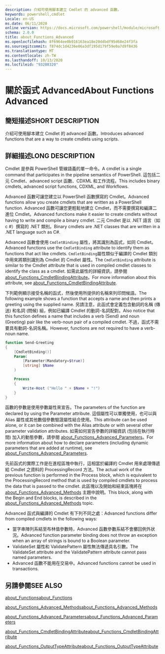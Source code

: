 ```yaml
---
description: 介紹可使用腳本建立 Cmdlet 的 advanced 函數。
keywords: powershell,cmdlet
Locale: en-US
ms.date: 06/11/2020
online version: https://docs.microsoft.com/powershell/module/microsoft.powershell.core/about/about_functions_advanced?view=powershell-7.1&WT.mc_id=ps-gethelp
schema: 2.0.0
title: about_Functions_Advanced
ms.openlocfilehash: 8f6964ee0b916163ea18e20ddbdf95d68e24f3fa
ms.sourcegitcommit: f874dc1d4236e06a3df195d179f59e0a7d9f8436
ms.translationtype: MT
ms.contentlocale: zh-TW
ms.lasthandoff: 10/13/2020
ms.locfileid: "93208320"
---
```

# <a name="about-functions-advanced"></a><span data-ttu-id="098aa-104">關於函式 Advanced</span><span class="sxs-lookup"><span data-stu-id="098aa-104">About Functions Advanced</span></span>

## <a name="short-description"></a><span data-ttu-id="098aa-105">簡短描述</span><span class="sxs-lookup"><span data-stu-id="098aa-105">SHORT DESCRIPTION</span></span>
<span data-ttu-id="098aa-106">介紹可使用腳本建立 Cmdlet 的 advanced 函數。</span><span class="sxs-lookup"><span data-stu-id="098aa-106">Introduces advanced functions that are a way to create cmdlets using scripts.</span></span>

## <a name="long-description"></a><span data-ttu-id="098aa-107">詳細描述</span><span class="sxs-lookup"><span data-stu-id="098aa-107">LONG DESCRIPTION</span></span>

<span data-ttu-id="098aa-108">Cmdlet 是參與 PowerShell 管線語義的單一命令。</span><span class="sxs-lookup"><span data-stu-id="098aa-108">A cmdlet is a single command that participates in the pipeline semantics of PowerShell.</span></span> <span data-ttu-id="098aa-109">這包括二元 Cmdlet、advanced script 函數、CDXML 和工作流程。</span><span class="sxs-lookup"><span data-stu-id="098aa-109">This includes binary cmdlets, advanced script functions, CDXML, and Workflows.</span></span>

<span data-ttu-id="098aa-110">Advanced 函數可讓您建立以 PowerShell 函數撰寫的 Cmdlet。</span><span class="sxs-lookup"><span data-stu-id="098aa-110">Advanced functions allow you create cmdlets that are written as a PowerShell function.</span></span> <span data-ttu-id="098aa-111">Advanced 函數可讓您更輕鬆地建立 Cmdlet，而不需要撰寫和編譯二進位 Cmdlet。</span><span class="sxs-lookup"><span data-stu-id="098aa-111">Advanced functions make it easier to create cmdlets without having to write and compile a binary cmdlet.</span></span> <span data-ttu-id="098aa-112">二元 Cmdlet 是以 .NET 語言（如 c #）撰寫的 .NET 類別。</span><span class="sxs-lookup"><span data-stu-id="098aa-112">Binary cmdlets are .NET classes that are written in a .NET language such as C#.</span></span>

<span data-ttu-id="098aa-113">Advanced 函數會使用 `CmdletBinding` 屬性，將其識別為函式，如同 Cmdlet。</span><span class="sxs-lookup"><span data-stu-id="098aa-113">Advanced functions use the `CmdletBinding` attribute to identify them as functions that act like cmdlets.</span></span> <span data-ttu-id="098aa-114">`CmdletBinding`屬性類似于編譯的 Cmdlet 類別中用來將類別識別為 Cmdlet 的 Cmdlet 屬性。</span><span class="sxs-lookup"><span data-stu-id="098aa-114">The `CmdletBinding` attribute is similar to the Cmdlet attribute that is used in compiled cmdlet classes to identify the class as a cmdlet.</span></span> <span data-ttu-id="098aa-115">如需此屬性的詳細資訊，請參閱 [about_Functions_CmdletBindingAttribute](about_Functions_CmdletBindingAttribute.md)。</span><span class="sxs-lookup"><span data-stu-id="098aa-115">For more information about this attribute, see [about_Functions_CmdletBindingAttribute](about_Functions_CmdletBindingAttribute.md).</span></span>

<span data-ttu-id="098aa-116">下列範例顯示接受名稱的函式，然後使用所提供的名稱來列印問候語。</span><span class="sxs-lookup"><span data-stu-id="098aa-116">The following example shows a function that accepts a name and then prints a greeting using the supplied name.</span></span> <span data-ttu-id="098aa-117">另請注意，此函式會定義包含動詞的名稱 (傳送) 和名詞 (問候) 組，例如已編譯 Cmdlet 的動詞-名詞配對。</span><span class="sxs-lookup"><span data-stu-id="098aa-117">Also notice that this function defines a name that includes a verb (Send) and noun (Greeting) pair like the verb-noun pair of a compiled cmdlet.</span></span> <span data-ttu-id="098aa-118">不過，函式不需要具有動詞-名詞名稱。</span><span class="sxs-lookup"><span data-stu-id="098aa-118">However, functions are not required to have a verb-noun name.</span></span>

```powershell
function Send-Greeting
{
    [CmdletBinding()]
    Param(
        [Parameter(Mandatory=$true)]
        [string] $Name
    )

    Process
    {
        Write-Host ("Hello " + $Name + "!")
    }
}
```

<span data-ttu-id="098aa-119">函數的參數是使用參數屬性來宣告。</span><span class="sxs-lookup"><span data-stu-id="098aa-119">The parameters of the function are declared by using the Parameter attribute.</span></span>
<span data-ttu-id="098aa-120">這個屬性可以單獨使用，也可以與 Alias 屬性或其他數個參數驗證屬性結合使用。</span><span class="sxs-lookup"><span data-stu-id="098aa-120">This attribute can be used alone, or it can be combined with the Alias attribute or with several other parameter validation attributes.</span></span> <span data-ttu-id="098aa-121">如需如何宣告參數的詳細資訊 (包括在執行時間) 加入的動態參數，請參閱 [about_Functions_Advanced_Parameters](about_Functions_Advanced_Parameters.md)。</span><span class="sxs-lookup"><span data-stu-id="098aa-121">For more information about how to declare parameters (including dynamic parameters that are added at runtime), see [about_Functions_Advanced_Parameters](about_Functions_Advanced_Parameters.md).</span></span>

<span data-ttu-id="098aa-122">先前函式的實際工作是在進程區塊中執行，這相當於編譯的 Cmdlet 用來處理傳遞給 Cmdlet 之資料的 ProcessingRecord 方法。</span><span class="sxs-lookup"><span data-stu-id="098aa-122">The actual work of the previous function is performed in the Process block, which is equivalent to the ProcessingRecord method that is used by compiled cmdlets to process the data that is passed to the cmdlet.</span></span> <span data-ttu-id="098aa-123">此區塊以及開始和結束區塊將在 [about_Functions_Advanced_Methods](about_Functions_Advanced_Methods.md) 主題中說明。</span><span class="sxs-lookup"><span data-stu-id="098aa-123">This block, along with the Begin and End blocks, is described in the [about_Functions_Advanced_Methods](about_Functions_Advanced_Methods.md) topic.</span></span>

<span data-ttu-id="098aa-124">Advanced 函式與編譯的 Cmdlet 有下列不同之處：</span><span class="sxs-lookup"><span data-stu-id="098aa-124">Advanced functions differ from compiled cmdlets in the following ways:</span></span>

- <span data-ttu-id="098aa-125">當字串陣列系結至布林值參數時，Advanced 函數參數系結不會擲回例外狀況。</span><span class="sxs-lookup"><span data-stu-id="098aa-125">Advanced function parameter binding does not throw an exception when an array of strings is bound to a Boolean parameter.</span></span>
- <span data-ttu-id="098aa-126">ValidateSet 屬性和 ValidatePattern 屬性無法傳遞具名引數。</span><span class="sxs-lookup"><span data-stu-id="098aa-126">The ValidateSet attribute and the ValidatePattern attribute cannot pass named parameters.</span></span>
- <span data-ttu-id="098aa-127">Advanced 函數不能用在交易中。</span><span class="sxs-lookup"><span data-stu-id="098aa-127">Advanced functions cannot be used in transactions.</span></span>

## <a name="see-also"></a><span data-ttu-id="098aa-128">另請參閱</span><span class="sxs-lookup"><span data-stu-id="098aa-128">SEE ALSO</span></span>

[<span data-ttu-id="098aa-129">about_Functions</span><span class="sxs-lookup"><span data-stu-id="098aa-129">about_Functions</span></span>](about_Functions.md)

[<span data-ttu-id="098aa-130">about_Functions_Advanced_Methods</span><span class="sxs-lookup"><span data-stu-id="098aa-130">about_Functions_Advanced_Methods</span></span>](about_Functions_Advanced_Methods.md)

[<span data-ttu-id="098aa-131">about_Functions_Advanced_Parameters</span><span class="sxs-lookup"><span data-stu-id="098aa-131">about_Functions_Advanced_Parameters</span></span>](about_Functions_Advanced_Parameters.md)

[<span data-ttu-id="098aa-132">about_Functions_CmdletBindingAttribute</span><span class="sxs-lookup"><span data-stu-id="098aa-132">about_Functions_CmdletBindingAttribute</span></span>](about_Functions_CmdletBindingAttribute.md)

[<span data-ttu-id="098aa-133">about_Functions_OutputTypeAttribute</span><span class="sxs-lookup"><span data-stu-id="098aa-133">about_Functions_OutputTypeAttribute</span></span>](about_Functions_OutputTypeAttribute.md)

